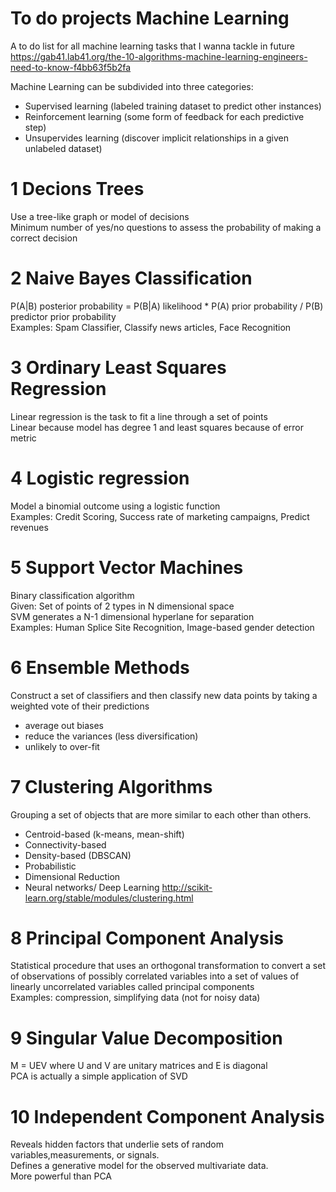 # To do projects Machine Learning
A to do list for all machine learning tasks that I wanna tackle in future
https://gab41.lab41.org/the-10-algorithms-machine-learning-engineers-need-to-know-f4bb63f5b2fa


Machine Learning can be subdivided into three categories:
- Supervised learning (labeled training dataset to predict other instances)
- Reinforcement learning (some form of feedback for each predictive step)
- Unsupervides learning (discover implicit relationships in a given unlabeled dataset)

# 1 Decions Trees
Use a tree-like graph or model of decisions  
Minimum number of yes/no questions to assess the probability of making a correct decision

# 2 Naive Bayes Classification
P(A|B) posterior probability = P(B|A) likelihood * P(A) prior probability / P(B) predictor prior probability  
Examples: Spam Classifier, Classify news articles, Face Recognition

# 3 Ordinary Least Squares Regression
Linear regression is the task to fit a line through a set of points  
Linear because model has degree 1 and least squares because of error metric

# 4 Logistic regression
Model a binomial outcome using a logistic function  
Examples: Credit Scoring, Success rate of marketing campaigns, Predict revenues

# 5 Support Vector Machines
Binary classification algorithm  
Given: Set of points of 2 types in N dimensional space  
SVM generates a N-1 dimensional hyperlane for separation  
Examples: Human Splice Site Recognition, Image-based gender detection

# 6 Ensemble Methods
Construct a set of classifiers and then classify new data points by taking a weighted vote of their predictions
- average out biases
- reduce the variances (less diversification)
- unlikely to over-fit

# 7 Clustering Algorithms
Grouping a set of objects that are more similar to each other than others.
- Centroid-based (k-means, mean-shift)
- Connectivity-based
- Density-based (DBSCAN)
- Probabilistic
- Dimensional Reduction
- Neural networks/ Deep Learning
http://scikit-learn.org/stable/modules/clustering.html

# 8 Principal Component Analysis
Statistical procedure that uses an orthogonal transformation to convert a set of observations of possibly correlated variables into a set of values of linearly uncorrelated variables called principal components  
Examples: compression, simplifying data (not for noisy data)

# 9 Singular Value Decomposition
M = UEV where U and V are unitary matrices and E is diagonal  
PCA is actually a simple application of SVD

# 10 Independent Component Analysis
Reveals hidden factors that underlie sets of random variables,measurements, or signals.  
Defines a generative model for the observed multivariate data.  
More powerful than PCA
